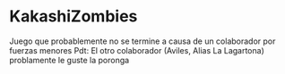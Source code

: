 # KakashiZombies
Juego que probablemente no se termine a causa de un colaborador por fuerzas menores
Pdt: El otro colaborador (Aviles, Alias La Lagartona) problamente le guste la poronga
